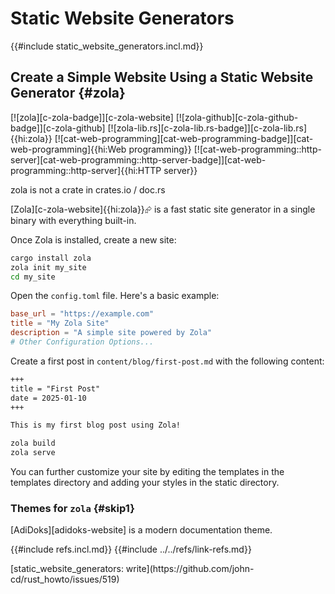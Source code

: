 # Static Website Generators

{{#include static_website_generators.incl.md}}

## Create a Simple Website Using a Static Website Generator {#zola}

[![zola][c-zola-badge]][c-zola-website] [![zola-github][c-zola-github-badge]][c-zola-github] [![zola-lib.rs][c-zola-lib.rs-badge]][c-zola-lib.rs]{{hi:zola}} [![cat-web-programming][cat-web-programming-badge]][cat-web-programming]{{hi:Web programming}} [![cat-web-programming::http-server][cat-web-programming::http-server-badge]][cat-web-programming::http-server]{{hi:HTTP server}}

<div class="hidden">zola is not a crate in crates.io / doc.rs</div>

[Zola][c-zola-website]{{hi:zola}}⮳ is a fast static site generator in a single binary with everything built-in.

Once Zola is installed, create a new site:

```sh
cargo install zola
zola init my_site
cd my_site
```

Open the `config.toml` file. Here's a basic example:

```toml
base_url = "https://example.com"
title = "My Zola Site"
description = "A simple site powered by Zola"
# Other Configuration Options...
```

Create a first post in `content/blog/first-post.md` with the following content:

```md
+++
title = "First Post"
date = 2025-01-10
+++

This is my first blog post using Zola!
```

```sh
zola build
zola serve
```

You can further customize your site by editing the templates in the templates directory and adding your styles in the static directory.

### Themes for `zola` {#skip1}

[AdiDoks][adidoks-website] is a modern documentation theme.

{{#include refs.incl.md}}
{{#include ../../refs/link-refs.md}}

<div class="hidden">
[static_website_generators: write](https://github.com/john-cd/rust_howto/issues/519)

</div>
